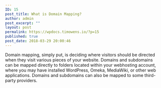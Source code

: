 ```yaml
---
ID: 15
post_title: What is Domain Mapping?
author: admin
post_excerpt: ""
layout: post
permalink: https://wpdocs.timowens.io/?p=15
published: true
post_date: 2018-03-29 20:00:46
---
```

Domain mapping, simply put, is deciding where visitors should be directed when they visit various pieces of your website. Domains and subdomains can be mapped directly to folders located within your webhosting account, where you may have installed WordPress, Omeka, MediaWiki, or other web applications. Domains and subdomains can also be mapped to some third-party providers.